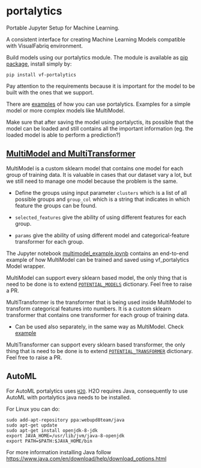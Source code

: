 # portalytics
Portable Jupyter Setup for Machine Learning.

A consistent interface for creating Machine Learning Models compatible with VisualFabriq environment.

Build models using our portalytics module.
The module is available as [pip package](https://pypi.org/project/vf-portalytics/), install simply by:
```
pip install vf-portalytics
```
Pay attention to the requirements because it is important for the model to be built with the ones that we support. 

There are [examples](https://github.com/visualfabriq/portalytics/blob/master/example_notebooks/feature_subset_example.ipynb) of how you can use portalytics. Examples for a simple model or more complex models like MultiModel.

Make sure that after saving the model using portalyctis, its possible that the model can be loaded and still contains all the important information (eg. the loaded model is able to perform a prediction?)


## [MultiModel and MultiTransformer](./vf_portalytics/multi_model.py) 
MultiModel is a custom sklearn model that contains one model for each group of training data. 
It is valuable in cases that our dataset vary a lot, but we still need to manage one model because the problem is the same.
    
* Define the groups using input parameter `clusters` which is a list of all possible groups 
  and `group_col` which is a string that indicates in which feature the groups can be found.
      
* `selected_features` give the ability of using different features for each group.

* `params` give the ability of using different model and categorical-feature transformer for each group.
    
The Jupyter notebook [multimodel_example.ipynb](example_notebooks/multimodel_example.ipynb) contains an 
end-to-end example of how MultiModel can be trained and saved using vf_portalytics Model wrapper.

MultiModel can support every sklearn based model, the only thing that is need to be done is to extend 
[`POTENTIAL_MODELS`](./vf_portalytics/ml_helpers.py) dictionary. Feel free to raise a PR. 

MultiTransformer is the transformer that is being used inside MultiModel to transform categorical features into numbers.
It is a custom sklearn transformer that contains one transformer for each group of training data.

* Can be used also separately, in the same way as MultiModel. Check [example](./tests/test_multi_model.py)

MultiTransformer can support every sklearn based transformer, the only thing that is need to be done is to extend 
[`POTENTIAL_TRANSFORMER`](./vf_portalytics/ml_helpers.py) dictionary. Feel free to raise a PR. 

## AutoML
For AutoML portalytics uses [`H2O`](https://docs.h2o.ai/h2o/latest-stable/h2o-docs/index.html). 
H2O requires Java, consequently to use AutoML with portalytics java needs to be installed.

For Linux you can do:

```angular2html
sudo add-apt-repository ppa:webupd8team/java
sudo apt-get update
sudo apt-get install openjdk-8-jdk
export JAVA_HOME=/usr/lib/jvm/java-8-openjdk
export PATH=$PATH:$JAVA_HOME/bin
```


For more information installing Java follow https://www.java.com/en/download/help/download_options.html